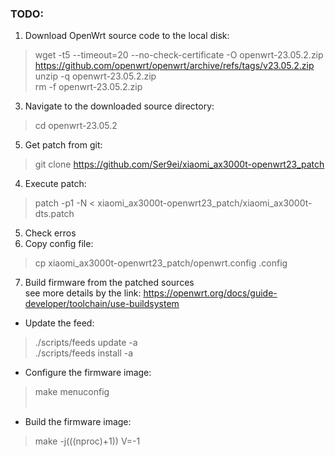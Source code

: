 ### TODO: 
1) Download OpenWrt source code to the local disk:<br>
> wget -t5 --timeout=20 --no-check-certificate -O openwrt-23.05.2.zip https://github.com/openwrt/openwrt/archive/refs/tags/v23.05.2.zip<br>
> unzip -q openwrt-23.05.2.zip<br>
> rm -f openwrt-23.05.2.zip
3) Navigate to the downloaded source directory:<br>
> cd openwrt-23.05.2
5) Get patch from git:<br>
> git clone https://github.com/Ser9ei/xiaomi_ax3000t-openwrt23_patch
4) Execute patch:<br>
> patch -p1 -N < xiaomi_ax3000t-openwrt23_patch/xiaomi_ax3000t-dts.patch
5) Check erros
6) Copy config file:<br>
> cp xiaomi_ax3000t-openwrt23_patch/openwrt.config .config
7) Build firmware from the patched sources<br>
see more details by the link: https://openwrt.org/docs/guide-developer/toolchain/use-buildsystem<br>
- Update the feed:<br>
> ./scripts/feeds update -a<br>
> ./scripts/feeds install -a<br>
- Configure the firmware image:<br>
> make menuconfig<br><br>
- Build the firmware image:<br>
> make -j$(($(nproc)+1)) V=-1<br>
